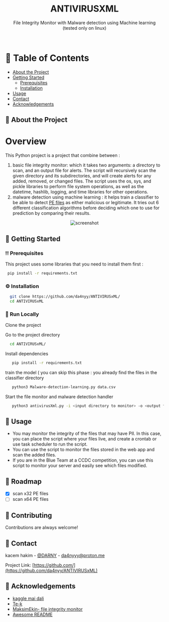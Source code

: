 

<div align="center">

  <h1>ANTIVIRUSXML</h1>
  
  <p>
      File Integrity Monitor with Malware detection using Machine learning 
      <br>(tested only on linux)
  </p>

  

   

</div>

<br />

<!-- Table of Contents -->
# :notebook_with_decorative_cover: Table of Contents

- [About the Project](#star2-about-the-project)
- [Getting Started](#toolbox-getting-started)
  * [Prerequisites](#bangbang-prerequisites)
  * [Installation](#gear-installation)
- [Usage](#eyes-usage)
- [Contact](#handshake-contact)
- [Acknowledgements](#gem-acknowledgements)
  

<!-- About the Project -->
## :star2: About the Project

Overview
============
This Python project is a project that combine between  :
1. basic file integrity monitor: which it takes two arguments: a directory to scan, and an output file for alerts. The script will recursively scan the given directory and its subdirectories, and will create alerts for any added, removed, or changed files. The script uses the os, sys, and pickle libraries to perform file system operations, as well as the datetime, hashlib, logging, and time libraries for other operations.
2. malware detection using machine learning : it helps train a classifier to be able to detect [PE files](https://en.wikipedia.org/wiki/Portable_Executable) as either malicious or legitimate. It tries out 6 different classification algorithms before deciding which one to use for prediction by comparing their results. 


<div align="center"> 
  <img src="https://user-images.githubusercontent.com/117517618/206859303-8042f133-5fa3-493a-9b3b-b65995f4ecef.png" alt="screenshot" />
</div>








<!-- Getting Started -->
## 	:toolbox: Getting Started

<!-- Prerequisites -->
### :bangbang: Prerequisites

This project uses some libraries that you need to install them first :

```bash
 pip install -r requirements.txt
```

<!-- Installation -->
### :gear: Installation


```bash
  git clone https://github.com/da4nyy/ANTIVIRUSxML/
  cd ANTIVIRUSxML
```


<!-- Run Locally -->
### :running: Run Locally

Clone the project


Go to the project directory

```bash
  cd ANTIVIRUSxML/
```

Install dependencies

```bash
   pip install -r requirements.txt
```

train the model ( you can skip this phase : you already find the files in the classifier directory

```bash
   python3 Malware-detection-learning.py data.csv
```

Start the file monitor and malware detection handler

```bash
   python3 antivirusXml.py -i <input directory to monitor> -o <output file>  
```

<!-- Usage -->
## :eyes: Usage

+ You may monitor the integrity of the files that may have PII. In this case, you can place the script where your files live, and create a crontab or use task scheduler to run the script.
+ You can use the script to monitor the files stored in the web app and scan the added files.
+ If you are in the Blue Team at a CCDC competition, you can use this script to monitor your server and easily see which files modified.



<!-- Roadmap -->
## :compass: Roadmap

* [x] scan x32 PE files
* [ ] scan x64 PE files

<!-- Contributing -->
## :wave: Contributing

<a href="https://github.com/da4nyy/ANTIVIRUSxML/graphs/contributors">

</a>


Contributions are always welcome!


<!-- Contact -->
## :handshake: Contact

kacem hakim - [@DARNY](https://twitter.com/darny74258511) - da4nyyy@proton.me

Project Link: [https://github.com/](https://github.com/da4nyy/ANTIVIRUSxML)

<!-- Acknowledgments -->
## :gem: Acknowledgements

 - [kaggle mai dali](https://www.kaggle.com/code/maidaly/malware-detection-with-machine-learning)
 - [Te-k](https://github.com/Te-k)
 - [MaksimEkin- file integrity monitor](https://github.com/MaksimEkin/)
 - [Awesome README](https://github.com/matiassingers/awesome-readme)



